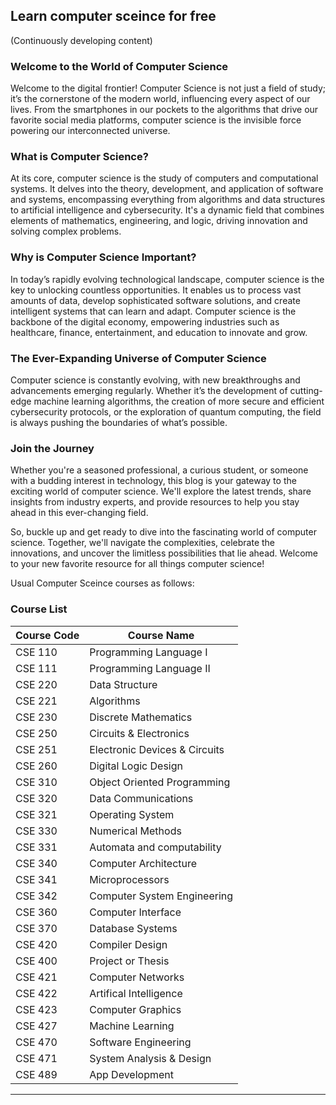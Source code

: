 ## Learn computer sceince for free

(Continuously developing content)

### Welcome to the World of Computer Science

Welcome to the digital frontier! Computer Science is not just a field of study; it’s the cornerstone of the modern world, influencing every aspect of our lives. From the smartphones in our pockets to the algorithms that drive our favorite social media platforms, computer science is the invisible force powering our interconnected universe.

### What is Computer Science?

At its core, computer science is the study of computers and computational systems. It delves into the theory, development, and application of software and systems, encompassing everything from algorithms and data structures to artificial intelligence and cybersecurity. It's a dynamic field that combines elements of mathematics, engineering, and logic, driving innovation and solving complex problems.

### Why is Computer Science Important?

In today’s rapidly evolving technological landscape, computer science is the key to unlocking countless opportunities. It enables us to process vast amounts of data, develop sophisticated software solutions, and create intelligent systems that can learn and adapt. Computer science is the backbone of the digital economy, empowering industries such as healthcare, finance, entertainment, and education to innovate and grow.

### The Ever-Expanding Universe of Computer Science

Computer science is constantly evolving, with new breakthroughs and advancements emerging regularly. Whether it’s the development of cutting-edge machine learning algorithms, the creation of more secure and efficient cybersecurity protocols, or the exploration of quantum computing, the field is always pushing the boundaries of what’s possible.

### Join the Journey

Whether you're a seasoned professional, a curious student, or someone with a budding interest in technology, this blog is your gateway to the exciting world of computer science. We'll explore the latest trends, share insights from industry experts, and provide resources to help you stay ahead in this ever-changing field.

So, buckle up and get ready to dive into the fascinating world of computer science. Together, we'll navigate the complexities, celebrate the innovations, and uncover the limitless possibilities that lie ahead. Welcome to your new favorite resource for all things computer science!

Usual Computer Sceince courses as follows:

<!-- All cs/cse course list -->

### Course List

| Course Code | Course Name |
| ------------ | ---------- |
| CSE 110 | Programming Language I |
| CSE 111 | Programming Language II |
| CSE 220 | Data Structure |
| CSE 221 | Algorithms |
| CSE 230 | Discrete Mathematics |
| CSE 250 | Circuits & Electronics |
| CSE 251 | Electronic Devices & Circuits |
| CSE 260 | Digital Logic Design |
| CSE 310 | Object Oriented Programming |
| CSE 320 | Data Communications |
| CSE 321 | Operating System |
| CSE 330 | Numerical Methods |
| CSE 331 | Automata and computability |
| CSE 340 | Computer Architecture |
| CSE 341 | Microprocessors |
| CSE 342 | Computer System Engineering  |
| CSE 360 | Computer Interface  |
| CSE 370 | Database Systems |
| CSE 420 | Compiler Design |
| CSE 400 | Project or Thesis |
| CSE 421 | Computer Networks |
| CSE 422 | Artifical Intelligence |
| CSE 423 | Computer Graphics |
| CSE 427 | Machine Learning |
| CSE 470 | Software Engineering |
| CSE 471 | System Analysis & Design |
| CSE 489 | App Development |


---